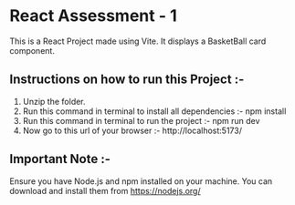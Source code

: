 # React Assessment - 1

This is a React Project made using Vite. It displays a BasketBall card component.

## Instructions on how to run this Project :-

1. Unzip the folder.
2. Run this command in terminal to install all dependencies :- npm install
3. Run this command in terminal to run the project :- npm run dev
4. Now go to this url of your browser :- http://localhost:5173/

## Important Note :-

Ensure you have Node.js and npm installed on your machine. You can download and install them from https://nodejs.org/
